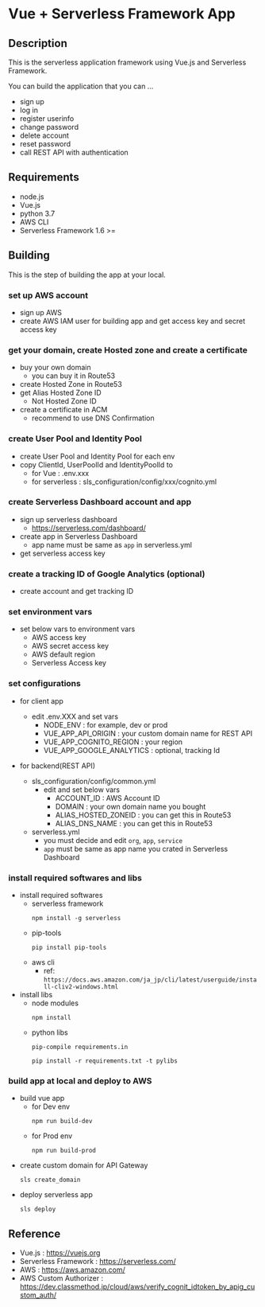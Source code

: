 # Vue + Serverless Framework App

## Description

This is the serverless application framework using Vue.js and Serverless Framework.

You can build the application that you can ...

- sign up
- log in
- register userinfo
- change password
- delete account
- reset password
- call REST API with authentication

## Requirements

- node.js
- Vue.js
- python 3.7
- AWS CLI
- Serverless Framework 1.6 >=

## Building

This is the step of building the app at your local.

### set up AWS account

- sign up AWS
- create AWS IAM user for building app and get access key and secret access key

### get your domain, create Hosted zone and create a certificate

- buy your own domain
  - you can buy it in Route53 
- create Hosted Zone in Route53
- get Alias Hosted Zone ID
  - Not Hosted Zone ID
- create a certificate in ACM
  - recommend to use DNS Confirmation

### create User Pool and Identity Pool

- create User Pool and Identity Pool for each env
- copy ClientId, UserPoolId and IdentityPoolId to 
  - for Vue : .env.xxx
  - for serverless : sls_configuration/config/xxx/cognito.yml

### create Serverless Dashboard account and app

- sign up serverless dashboard
  - https://serverless.com/dashboard/
- create app in Serverless Dashboard
  - app name must be same as `app` in serverless.yml
- get serverless access key

### create a tracking ID of Google Analytics (optional)

- create account and get tracking ID

### set environment vars

- set below vars to environment vars
  - AWS access key
  - AWS secret access key
  - AWS default region
  - Serverless Access key

### set configurations

- for client app
  - edit .env.XXX and set vars
    - NODE_ENV : for example, dev or prod
    - VUE_APP_API_ORIGIN : your custom domain name for REST API
    - VUE_APP_COGNITO_REGION : your region
    - VUE_APP_GOOGLE_ANALYTICS : optional, tracking Id

- for backend(REST API)
  - sls_configuration/config/common.yml
    - edit and set below vars
      - ACCOUNT_ID : AWS Account ID
      - DOMAIN : your own domain name you bought
      - ALIAS_HOSTED_ZONEID : you can get this in Route53
      - ALIAS_DNS_NAME : you can get this in Route53
  - serverless.yml
    - you must decide and edit `org`, `app`, `service`
    - `app` must be same as app name you crated in Serverless Dashboard

### install required softwares and libs

- install required softwares
  - serverless framework
    ```
    npm install -g serverless
    ```
  - pip-tools
    ```
    pip install pip-tools
    ```
  - aws cli
    - ref: `https://docs.aws.amazon.com/ja_jp/cli/latest/userguide/install-cliv2-windows.html`
- install libs
  - node modules
    ```
    npm install
    ```
  - python libs
    ```
    pip-compile requirements.in
    ```
    ```
    pip install -r requirements.txt -t pylibs
    ```

### build app at local and deploy to AWS

- build vue app
  - for Dev env
    ```
    npm run build-dev
    ```
  - for Prod env
    ```
    npm run build-prod
    ```
- create custom domain for API Gateway
  ```
  sls create_domain
  ```
- deploy serverless app
  ```
  sls deploy
  ```

## Reference
- Vue.js : https://vuejs.org
- Serverless Framework : https://serverless.com/
- AWS : https://aws.amazon.com/
- AWS Custom Authorizer : https://dev.classmethod.jp/cloud/aws/verify_cognit_idtoken_by_apig_custom_auth/
